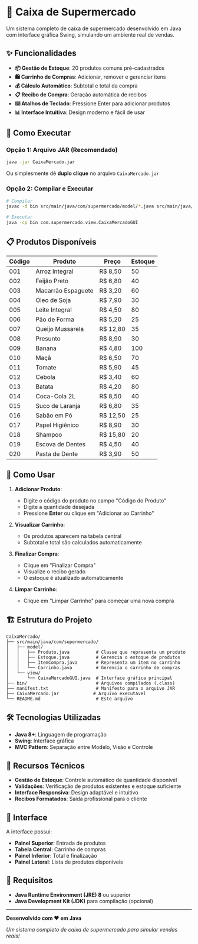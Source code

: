 # 🛒 Caixa de Supermercado

Um sistema completo de caixa de supermercado desenvolvido em Java com interface gráfica Swing, simulando um ambiente real de vendas.

## ✨ Funcionalidades

- **📦 Gestão de Estoque**: 20 produtos comuns pré-cadastrados
- **🛍️ Carrinho de Compras**: Adicionar, remover e gerenciar itens
- **💰 Cálculo Automático**: Subtotal e total da compra
- **📋 Recibo de Compra**: Geração automática de recibos
- **⌨️ Atalhos de Teclado**: Pressione Enter para adicionar produtos
- **📊 Interface Intuitiva**: Design moderno e fácil de usar

## 🚀 Como Executar

### Opção 1: Arquivo JAR (Recomendado)
```bash
java -jar CaixaMercado.jar
```
Ou simplesmente dê **duplo clique** no arquivo `CaixaMercado.jar`

### Opção 2: Compilar e Executar
```bash
# Compilar
javac -d bin src/main/java/com/supermercado/model/*.java src/main/java/com/supermercado/view/CaixaMercadoGUI.java

# Executar
java -cp bin com.supermercado.view.CaixaMercadoGUI
```

## 📋 Produtos Disponíveis

| Código | Produto | Preço | Estoque |
|--------|---------|-------|---------|
| 001 | Arroz Integral | R$ 8,50 | 50 |
| 002 | Feijão Preto | R$ 6,80 | 40 |
| 003 | Macarrão Espaguete | R$ 3,20 | 60 |
| 004 | Óleo de Soja | R$ 7,90 | 30 |
| 005 | Leite Integral | R$ 4,50 | 80 |
| 006 | Pão de Forma | R$ 5,20 | 25 |
| 007 | Queijo Mussarela | R$ 12,80 | 35 |
| 008 | Presunto | R$ 8,90 | 30 |
| 009 | Banana | R$ 4,80 | 100 |
| 010 | Maçã | R$ 6,50 | 70 |
| 011 | Tomate | R$ 5,90 | 45 |
| 012 | Cebola | R$ 3,40 | 60 |
| 013 | Batata | R$ 4,20 | 80 |
| 014 | Coca-Cola 2L | R$ 8,50 | 40 |
| 015 | Suco de Laranja | R$ 6,80 | 35 |
| 016 | Sabão em Pó | R$ 12,50 | 25 |
| 017 | Papel Higiênico | R$ 8,90 | 30 |
| 018 | Shampoo | R$ 15,80 | 20 |
| 019 | Escova de Dentes | R$ 4,50 | 40 |
| 020 | Pasta de Dente | R$ 3,90 | 50 |

## 🎯 Como Usar

1. **Adicionar Produto**:
   - Digite o código do produto no campo "Código do Produto"
   - Digite a quantidade desejada
   - Pressione **Enter** ou clique em "Adicionar ao Carrinho"

2. **Visualizar Carrinho**:
   - Os produtos aparecem na tabela central
   - Subtotal e total são calculados automaticamente

3. **Finalizar Compra**:
   - Clique em "Finalizar Compra"
   - Visualize o recibo gerado
   - O estoque é atualizado automaticamente

4. **Limpar Carrinho**:
   - Clique em "Limpar Carrinho" para começar uma nova compra

## 🏗️ Estrutura do Projeto

```
CaixaMercado/
├── src/main/java/com/supermercado/
│   ├── model/
│   │   ├── Produto.java          # Classe que representa um produto
│   │   ├── Estoque.java          # Gerencia o estoque de produtos
│   │   ├── ItemCompra.java       # Representa um item no carrinho
│   │   └── Carrinho.java         # Gerencia o carrinho de compras
│   └── view/
│       └── CaixaMercadoGUI.java  # Interface gráfica principal
├── bin/                          # Arquivos compilados (.class)
├── manifest.txt                  # Manifesto para o arquivo JAR
├── CaixaMercado.jar             # Arquivo executável
└── README.md                     # Este arquivo
```

## 🛠️ Tecnologias Utilizadas

- **Java 8+**: Linguagem de programação
- **Swing**: Interface gráfica
- **MVC Pattern**: Separação entre Modelo, Visão e Controle

## 📝 Recursos Técnicos

- **Gestão de Estoque**: Controle automático de quantidade disponível
- **Validações**: Verificação de produtos existentes e estoque suficiente
- **Interface Responsiva**: Design adaptável e intuitivo
- **Recibos Formatados**: Saída profissional para o cliente

## 🎨 Interface

A interface possui:
- **Painel Superior**: Entrada de produtos
- **Tabela Central**: Carrinho de compras
- **Painel Inferior**: Total e finalização
- **Painel Lateral**: Lista de produtos disponíveis

## 🔧 Requisitos

- **Java Runtime Environment (JRE) 8** ou superior
- **Java Development Kit (JDK)** para compilação (opcional)

---

**Desenvolvido com ❤️ em Java**

*Um sistema completo de caixa de supermercado para simular vendas reais!* 